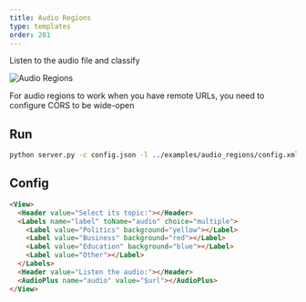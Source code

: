 ```yaml
---
title: Audio Regions
type: templates
order: 201
---
```


Listen to the audio file and classify

![Audio Regions](https://github.com/heartexlabs/label-studio/blob/master/images/screenshots/audio-regions.png?raw=true "Audio Regions")

<p class="tip">For audio regions to work when you have remote URLs, you need to configure CORS to be wide-open</p>

## Run

```bash
python server.py -c config.json -l ../examples/audio_regions/config.xml -i ../examples/audio_regions/tasks.json -o output
```

## Config 

```html
<View>
  <Header value="Select its topic:"></Header>
  <Labels name="label" toName="audio" choice="multiple">
    <Label value="Politics" background="yellow"></Label>
    <Label value="Business" background="red"></Label>
    <Label value="Education" background="blue"></Label>
    <Label value="Other"></Label>
  </Labels>
  <Header value="Listen the audio:"></Header>
  <AudioPlus name="audio" value="$url"></AudioPlus>
</View>
```
